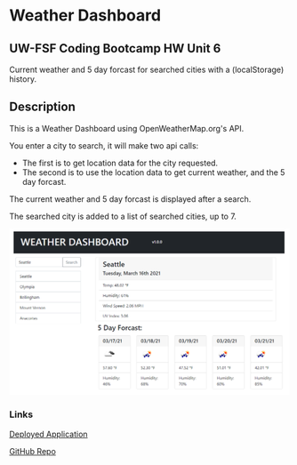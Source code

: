 # Weather Dashboard
## UW-FSF Coding Bootcamp HW Unit 6
Current weather and 5 day forcast for searched cities with a (localStorage) history.

## Description
This is a Weather Dashboard using OpenWeatherMap.org's API.

You enter a city to search, it will make two api calls:
- The first is to get location data for the city requested.
- The second is to use the location data to get current weather, and the 5 day forcast.

The current weather and 5 day forcast is displayed after a search.

The searched city is added to a list of searched cities, up to 7.

![Image of Deployed Application](./assets/deployed-dashboard.png "Deployed Screenshot")

### Links

[Deployed Application](https://epowelldev.github.io/u05-weather-dashboard/)

[GitHub Repo](https://github.com/epowelldev/u05-weather-dashboard)